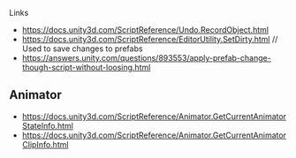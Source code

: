 Links

* https://docs.unity3d.com/ScriptReference/Undo.RecordObject.html
* https://docs.unity3d.com/ScriptReference/EditorUtility.SetDirty.html // Used to save changes to prefabs
* https://answers.unity.com/questions/893553/apply-prefab-change-though-script-without-loosing.html

## Animator

- https://docs.unity3d.com/ScriptReference/Animator.GetCurrentAnimatorStateInfo.html
- https://docs.unity3d.com/ScriptReference/Animator.GetCurrentAnimatorClipInfo.html
